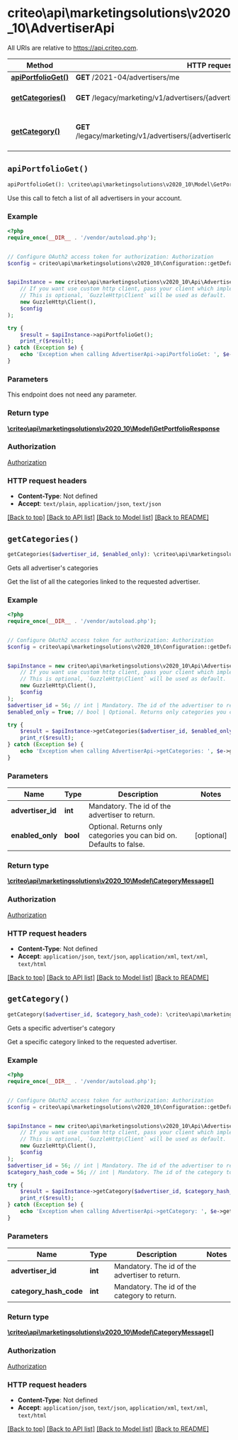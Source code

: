 # criteo\api\marketingsolutions\v2020_10\AdvertiserApi

All URIs are relative to https://api.criteo.com.

Method | HTTP request | Description
------------- | ------------- | -------------
[**apiPortfolioGet()**](AdvertiserApi.md#apiPortfolioGet) | **GET** /2021-04/advertisers/me | 
[**getCategories()**](AdvertiserApi.md#getCategories) | **GET** /legacy/marketing/v1/advertisers/{advertiserId}/categories | Gets all advertiser&#39;s categories
[**getCategory()**](AdvertiserApi.md#getCategory) | **GET** /legacy/marketing/v1/advertisers/{advertiserId}/categories/{categoryHashCode} | Gets a specific advertiser&#39;s category


## `apiPortfolioGet()`

```php
apiPortfolioGet(): \criteo\api\marketingsolutions\v2020_10\Model\GetPortfolioResponse
```



Use this call to fetch a list of all advertisers in your account.

### Example

```php
<?php
require_once(__DIR__ . '/vendor/autoload.php');


// Configure OAuth2 access token for authorization: Authorization
$config = criteo\api\marketingsolutions\v2020_10\Configuration::getDefaultConfiguration()->setAccessToken('YOUR_ACCESS_TOKEN');


$apiInstance = new criteo\api\marketingsolutions\v2020_10\Api\AdvertiserApi(
    // If you want use custom http client, pass your client which implements `GuzzleHttp\ClientInterface`.
    // This is optional, `GuzzleHttp\Client` will be used as default.
    new GuzzleHttp\Client(),
    $config
);

try {
    $result = $apiInstance->apiPortfolioGet();
    print_r($result);
} catch (Exception $e) {
    echo 'Exception when calling AdvertiserApi->apiPortfolioGet: ', $e->getMessage(), PHP_EOL;
}
```

### Parameters

This endpoint does not need any parameter.

### Return type

[**\criteo\api\marketingsolutions\v2020_10\Model\GetPortfolioResponse**](../Model/GetPortfolioResponse.md)

### Authorization

[Authorization](../../README.md#Authorization)

### HTTP request headers

- **Content-Type**: Not defined
- **Accept**: `text/plain`, `application/json`, `text/json`

[[Back to top]](#) [[Back to API list]](../../README.md#endpoints)
[[Back to Model list]](../../README.md#models)
[[Back to README]](../../README.md)

## `getCategories()`

```php
getCategories($advertiser_id, $enabled_only): \criteo\api\marketingsolutions\v2020_10\Model\CategoryMessage[]
```

Gets all advertiser's categories

Get the list of all the categories linked to the requested advertiser.

### Example

```php
<?php
require_once(__DIR__ . '/vendor/autoload.php');


// Configure OAuth2 access token for authorization: Authorization
$config = criteo\api\marketingsolutions\v2020_10\Configuration::getDefaultConfiguration()->setAccessToken('YOUR_ACCESS_TOKEN');


$apiInstance = new criteo\api\marketingsolutions\v2020_10\Api\AdvertiserApi(
    // If you want use custom http client, pass your client which implements `GuzzleHttp\ClientInterface`.
    // This is optional, `GuzzleHttp\Client` will be used as default.
    new GuzzleHttp\Client(),
    $config
);
$advertiser_id = 56; // int | Mandatory. The id of the advertiser to return.
$enabled_only = True; // bool | Optional. Returns only categories you can bid on. Defaults to false.

try {
    $result = $apiInstance->getCategories($advertiser_id, $enabled_only);
    print_r($result);
} catch (Exception $e) {
    echo 'Exception when calling AdvertiserApi->getCategories: ', $e->getMessage(), PHP_EOL;
}
```

### Parameters

Name | Type | Description  | Notes
------------- | ------------- | ------------- | -------------
 **advertiser_id** | **int**| Mandatory. The id of the advertiser to return. |
 **enabled_only** | **bool**| Optional. Returns only categories you can bid on. Defaults to false. | [optional]

### Return type

[**\criteo\api\marketingsolutions\v2020_10\Model\CategoryMessage[]**](../Model/CategoryMessage.md)

### Authorization

[Authorization](../../README.md#Authorization)

### HTTP request headers

- **Content-Type**: Not defined
- **Accept**: `application/json`, `text/json`, `application/xml`, `text/xml`, `text/html`

[[Back to top]](#) [[Back to API list]](../../README.md#endpoints)
[[Back to Model list]](../../README.md#models)
[[Back to README]](../../README.md)

## `getCategory()`

```php
getCategory($advertiser_id, $category_hash_code): \criteo\api\marketingsolutions\v2020_10\Model\CategoryMessage[]
```

Gets a specific advertiser's category

Get a specific category linked to the requested advertiser.

### Example

```php
<?php
require_once(__DIR__ . '/vendor/autoload.php');


// Configure OAuth2 access token for authorization: Authorization
$config = criteo\api\marketingsolutions\v2020_10\Configuration::getDefaultConfiguration()->setAccessToken('YOUR_ACCESS_TOKEN');


$apiInstance = new criteo\api\marketingsolutions\v2020_10\Api\AdvertiserApi(
    // If you want use custom http client, pass your client which implements `GuzzleHttp\ClientInterface`.
    // This is optional, `GuzzleHttp\Client` will be used as default.
    new GuzzleHttp\Client(),
    $config
);
$advertiser_id = 56; // int | Mandatory. The id of the advertiser to return.
$category_hash_code = 56; // int | Mandatory. The id of the category to return.

try {
    $result = $apiInstance->getCategory($advertiser_id, $category_hash_code);
    print_r($result);
} catch (Exception $e) {
    echo 'Exception when calling AdvertiserApi->getCategory: ', $e->getMessage(), PHP_EOL;
}
```

### Parameters

Name | Type | Description  | Notes
------------- | ------------- | ------------- | -------------
 **advertiser_id** | **int**| Mandatory. The id of the advertiser to return. |
 **category_hash_code** | **int**| Mandatory. The id of the category to return. |

### Return type

[**\criteo\api\marketingsolutions\v2020_10\Model\CategoryMessage[]**](../Model/CategoryMessage.md)

### Authorization

[Authorization](../../README.md#Authorization)

### HTTP request headers

- **Content-Type**: Not defined
- **Accept**: `application/json`, `text/json`, `application/xml`, `text/xml`, `text/html`

[[Back to top]](#) [[Back to API list]](../../README.md#endpoints)
[[Back to Model list]](../../README.md#models)
[[Back to README]](../../README.md)
